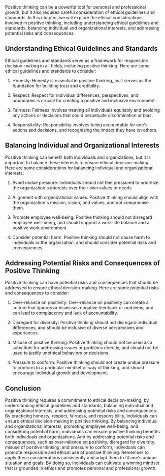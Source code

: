 
Positive thinking can be a powerful tool for personal and professional growth, but it also requires careful consideration of ethical guidelines and standards. In this chapter, we will explore the ethical considerations involved in positive thinking, including understanding ethical guidelines and standards, balancing individual and organizational interests, and addressing potential risks and consequences.

Understanding Ethical Guidelines and Standards
----------------------------------------------

Ethical guidelines and standards serve as a framework for responsible decision-making in all fields, including positive thinking. Here are some ethical guidelines and standards to consider:

1. Honesty: Honesty is essential in positive thinking, as it serves as the foundation for building trust and credibility.

2. Respect: Respect for individual differences, perspectives, and boundaries is crucial for creating a positive and inclusive environment.

3. Fairness: Fairness involves treating all individuals equitably and avoiding any actions or decisions that could perpetuate discrimination or bias.

4. Responsibility: Responsibility involves being accountable for one's actions and decisions, and recognizing the impact they have on others.

Balancing Individual and Organizational Interests
-------------------------------------------------

Positive thinking can benefit both individuals and organizations, but it is important to balance these interests to ensure ethical decision-making. Here are some considerations for balancing individual and organizational interests:

1. Avoid undue pressure: Individuals should not feel pressured to prioritize the organization's interests over their own values or needs.

2. Alignment with organizational values: Positive thinking should align with the organization's mission, vision, and values, and not compromise them.

3. Promote employee well-being: Positive thinking should not disregard employee well-being, and should support a work-life balance and a positive work environment.

4. Consider potential harm: Positive thinking should not cause harm to individuals or the organization, and should consider potential risks and consequences.

Addressing Potential Risks and Consequences of Positive Thinking
----------------------------------------------------------------

Positive thinking can have potential risks and consequences that should be addressed to ensure ethical decision-making. Here are some potential risks and consequences to consider:

1. Over-reliance on positivity: Over-reliance on positivity can create a culture that ignores or dismisses negative feedback or problems, and can lead to complacency and lack of accountability.

2. Disregard for diversity: Positive thinking should not disregard individual differences, and should be inclusive of diverse perspectives and experiences.

3. Misuse of positive thinking: Positive thinking should not be used as a substitute for addressing issues or problems directly, and should not be used to justify unethical behaviors or decisions.

4. Pressure to conform: Positive thinking should not create undue pressure to conform to a particular mindset or way of thinking, and should encourage individual growth and development.

Conclusion
----------

Positive thinking requires a commitment to ethical decision-making, by understanding ethical guidelines and standards, balancing individual and organizational interests, and addressing potential risks and consequences. By practicing honesty, respect, fairness, and responsibility, individuals can ensure ethical decision-making in positive thinking. By balancing individual and organizational interests, promoting employee well-being, and considering potential harm, individuals can ensure positive thinking benefits both individuals and organizations. And by addressing potential risks and consequences, such as over-reliance on positivity, disregard for diversity, misuse of positive thinking, and pressure to conform, individuals can promote responsible and ethical use of positive thinking. Remember to apply these considerations consistently and adapt them to fit one's unique situation and goals. By doing so, individuals can cultivate a winning mindset that is grounded in ethics and promotes personal and professional growth.

